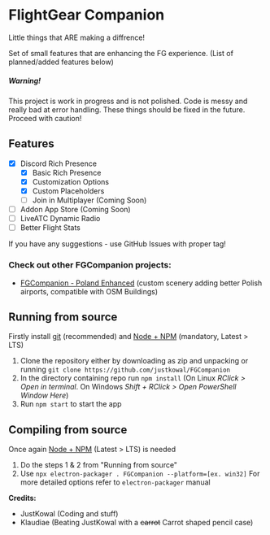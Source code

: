 # FlightGear Companion

Little things that ARE making a diffrence!

Set of small features that are enhancing the FG experience. (List of planned/added features below)

##### Warning!

This project is work in progress and is not polished. Code is messy and really bad at error handling.
These things should be fixed in the future.
Proceed with caution!

## Features

- [X] Discord Rich Presence
  - [X] Basic Rich Presence
  - [X] Customization Options
  - [X] Custom Placeholders
  - [ ] Join in Multiplayer (Coming Soon)
- [ ] Addon App Store (Coming Soon)
- [ ] LiveATC Dynamic Radio
- [ ] Better Flight Stats

If you have any suggestions - use GitHub Issues with proper tag!

### Check out other FGCompanion projects:

* [FGCompanion - Poland Enhanced](https://github.com/klaudiae/fgcompanion-polandenhanced) (custom scenery adding better Polish airports, compatible with OSM Buildings)

## Running from source

Firstly install [git](https://git-scm.com/) (recommended) and [Node + NPM](https://nodejs.org/en/) (mandatory, Latest > LTS)

1. Clone the repository either by downloading as zip and unpacking or running `git clone https://github.com/justkowal/FGCompanion`
2. In the directory containing repo run `npm install`
   (On Linux _RClick > Open in terminal_. On Windows _Shift + RClick > Open PowerShell Window Here_)
3. Run `npm start` to start the app

## Compiling from source

Once again [Node + NPM](https://nodejs.org/en/) (Latest > LTS) is needed

1. Do the steps 1 & 2 from "Running from source"
2. Use `npx electron-packager . FGCompanion --platform=[ex. win32]`
   For more detailed options refer to `electron-packager` manual

**Credits:**

* JustKowal (Coding and stuff)
* Klaudiae (Beating JustKowal with a ~~carrot~~ Carrot shaped pencil case)
